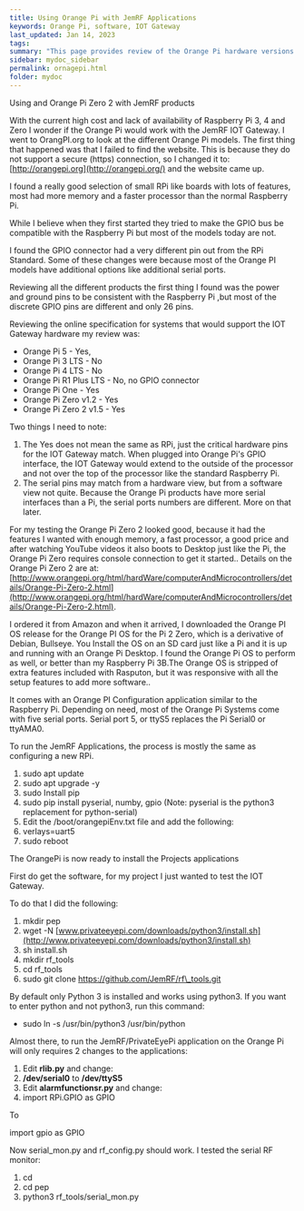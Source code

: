 ```yaml
---
title: Using Orange Pi with JemRF Applications
keywords: Orange Pi, software, IOT Gateway
last_updated: Jan 14, 2023
tags:
summary: "This page provides review of the Orange Pi hardware versions with JemRF IOT Gateway."
sidebar: mydoc_sidebar
permalink: ornagepi.html
folder: mydoc
---
```

Using and Orange Pi Zero 2 with JemRF products

With the current high cost and lack of availability of Raspberry Pi 3, 4 and Zero I wonder if the Orange Pi would work with the JemRF IOT Gateway.
I went to OrangPI.org to look at the different Orange Pi models. The first thing that happened was that I failed to find the website.  This is because they do not support a secure (https) connection, so I changed it to:
 [http://orangepi.org](http://orangepi.org/) and the website came up.

I found a really good selection of small RPi like boards with lots of features, most had more memory and a faster processor than the normal Raspberry Pi.

While I believe when they first started they tried to make the GPIO bus be compatible with the Raspberry Pi but most of the models today are not.

I found the GPIO connector had a very different pin out from the RPi Standard. Some of these changes were because most of the Orange PI models have additional options like additional serial ports.

Reviewing all the different products the first thing I found was the power and ground pins to be consistent with the Raspberry Pi ,but most of the discrete GPIO pins are different  and only 26 pins.

Reviewing the online specification for systems that would support the IOT Gateway hardware my review was:


- Orange Pi 5 - Yes,
- Orange Pi 3 LTS - No
- Orange Pi 4 LTS - No
- Orange Pi R1 Plus LTS - No, no GPIO connector
- Orange Pi One - Yes
- Orange Pi Zero v1.2 - Yes
- Orange Pi Zero 2 v1.5 - Yes

Two things I need to note:

1. The Yes does not mean the same as RPi, just the critical hardware pins for the IOT Gateway match. When plugged into Orange Pi's GPIO interface, the IOT Gateway would extend to the outside of the processor and not over the top of the processor like the standard Raspberry Pi.
2. The serial pins may match from a hardware view, but from a software view not quite. Because the Orange Pi products have more serial interfaces than a Pi, the serial ports numbers are different. More on that later.

For my testing the Orange Pi Zero 2 looked good, because it had the features I wanted with enough memory, a fast processor, a good price and after watching YouTube videos it also boots to Desktop just like the Pi, the Orange Pi Zero requires console connection to get it started..
Details on the Orange Pi Zero 2 are at:
 [http://www.orangepi.org/html/hardWare/computerAndMicrocontrollers/details/Orange-Pi-Zero-2.html](http://www.orangepi.org/html/hardWare/computerAndMicrocontrollers/details/Orange-Pi-Zero-2.html).

 I ordered it from Amazon and when it arrived, I downloaded the Orange PI OS release for the Orange PI OS for the Pi 2 Zero, which is a derivative of Debian, Bullseye. You Install the OS on an SD card just like a Pi and it is up and running with an Orange Pi Desktop. I found the Orange Pi OS to perform as well, or better than my Raspberry Pi 3B.The Orange OS is stripped of extra features included with Rasputon, but it was responsive with all the setup features to add more software..

It comes with an Orange PI Configuration application similar to the Raspberry Pi.  Depending on need, most of the Orange Pi Systems come with five serial ports.  Serial port 5, or ttyS5 replaces the Pi Serial0 or ttyAMA0.

To run the JemRF Applications, the process is mostly the same as configuring a new RPi.

1. sudo apt update
2. sudo apt upgrade -y
3. sudo Install pip
4. sudo pip install pyserial, numby, gpio (Note: pyserial is the python3 replacement for python-serial)
5. Edit the /boot/orangepiEnv.txt file and add the following:
  1. verlays=uart5
6. sudo reboot

The OrangePi is now ready to install the Projects applications

First do get the software, for my project I just wanted to test the IOT Gateway.

To do that I did the following:

1. mkdir pep
2. wget -N [www.privateeyepi.com/downloads/python3/install.sh](http://www.privateeyepi.com/downloads/python3/install.sh)
3. sh install.sh
4. mkdir rf\_tools
5. cd rf\_tools
6. sudo git clone https://github.com/JemRF/rf\_tools.git

By default only Python 3 is installed and works using python3. If you want to enter python and not python3, run this command:

- sudo ln -s /usr/bin/python3 /usr/bin/python

Almost there, to run the JemRF/PrivateEyePi application on the Orange Pi will only requires 2 changes to the applications:

1. Edit **rlib.py** and change:
  1. **/dev/serial0** to **/dev/ttyS5**
2. Edit **alarmfunctionsr.py** and change:
  1. import RPi.GPIO as GPIO

To

import gpio as GPIO

Now serial\_mon.py and rf\_config.py should work. I tested the serial RF monitor:

1. cd
2. cd pep
3. python3 rf\_tools/serial\_mon.py
